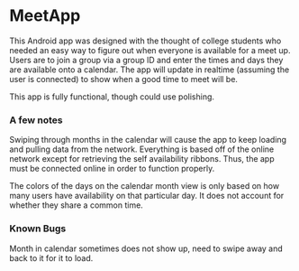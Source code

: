 # MeetApp

This Android app was designed with the thought of college students who needed an easy way to figure out when everyone is available for a meet up.
Users are to join a group via a group ID and enter the times and days they are available onto a calendar. The app will update in realtime (assuming the user is connected) to show when a good time to meet will be.

This app is fully functional, though could use polishing.

### A few notes

Swiping through months in the calendar will cause the app to keep loading and pulling data from the network.
Everything is based off of the online network except for retrieving the self availability ribbons. Thus, the app must be connected online in order to function properly.

The colors of the days on the calendar month view is only based on how many users have availability on that particular day. It does not account for whether they share a common time.

### Known Bugs

Month in calendar sometimes does not show up, need to swipe away and back to it for it to load.
